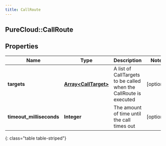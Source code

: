 ```yaml
---
title: CallRoute
---
```

## PureCloud::CallRoute

## Properties

|Name | Type | Description | Notes|
|------------ | ------------- | ------------- | -------------|
| **targets** | [**Array&lt;CallTarget&gt;**](CallTarget.html) | A list of CallTargets to be called when the CallRoute is executed | [optional] |
| **timeout_milliseconds** | **Integer** | The amount of time until the call times out | [optional] |
{: class="table table-striped"}


